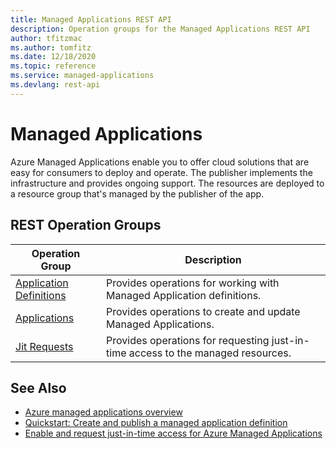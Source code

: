 ```yaml
---
title: Managed Applications REST API
description: Operation groups for the Managed Applications REST API
author: tfitzmac
ms.author: tomfitz
ms.date: 12/18/2020
ms.topic: reference
ms.service: managed-applications
ms.devlang: rest-api
---
```


# Managed Applications

Azure Managed Applications enable you to offer cloud solutions that are easy for consumers to deploy and operate. The publisher implements the infrastructure and provides ongoing support. The resources are deployed to a resource group that's managed by the publisher of the app.

## REST Operation Groups

| Operation Group | Description |
| --- | --- |
| [Application Definitions](xref:management.azure.com.managedapplications.applicationdefinitions) | Provides operations for working with Managed Application definitions. |
| [Applications](xref:management.azure.com.managedapplications.applications) | Provides operations to create and update Managed Applications. |
| [Jit Requests](xref:management.azure.com.managedapplications.jitrequests) | Provides operations for requesting just-in-time access to the managed resources. |

## See Also

- [Azure managed applications overview](/azure/azure-resource-manager/managed-applications/about-managed-applications)
- [Quickstart: Create and publish a managed application definition](/azure/azure-resource-manager/managed-applications/publish-service-catalog-app)
- [Enable and request just-in-time access for Azure Managed Applications](/azure/azure-resource-manager/managed-applications/request-just-in-time-access)
